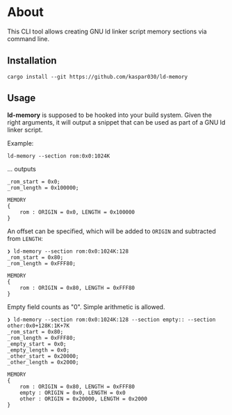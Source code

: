 # About

This CLI tool allows creating GNU ld linker script memory sections via command
line.

## Installation

    cargo install --git https://github.com/kaspar030/ld-memory

## Usage

**ld-memory** is supposed to be hooked into your build system. Given the right
arguments, it will output a snippet that can be used as part of a GNU ld linker
script.

Example:

    ld-memory --section rom:0x0:1024K

... outputs 


```
_rom_start = 0x0;
_rom_length = 0x100000;

MEMORY
{
    rom : ORIGIN = 0x0, LENGTH = 0x100000
}
```

An offset can be specified, which will be added to `ORIGIN` and subtracted from
`LENGTH`:

```
❯ ld-memory --section rom:0x0:1024K:128
_rom_start = 0x80;
_rom_length = 0xFFF80;

MEMORY
{
    rom : ORIGIN = 0x80, LENGTH = 0xFFF80
}
```

Empty field counts as "0". Simple arithmetic is allowed.

```
❯ ld-memory --section rom:0x0:1024K:128 --section empty:: --section other:0x0+128K:1K+7K
_rom_start = 0x80;
_rom_length = 0xFFF80;
_empty_start = 0x0;
_empty_length = 0x0;
_other_start = 0x20000;
_other_length = 0x2000;

MEMORY
{
    rom : ORIGIN = 0x80, LENGTH = 0xFFF80
    empty : ORIGIN = 0x0, LENGTH = 0x0
    other : ORIGIN = 0x20000, LENGTH = 0x2000
}
```
